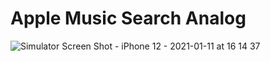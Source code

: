 # Apple Music Search Analog

![Simulator Screen Shot - iPhone 12 - 2021-01-11 at 16 14 37](https://user-images.githubusercontent.com/37474736/104193367-b52d4500-5428-11eb-89b8-29b8cdebe3cc.png)
